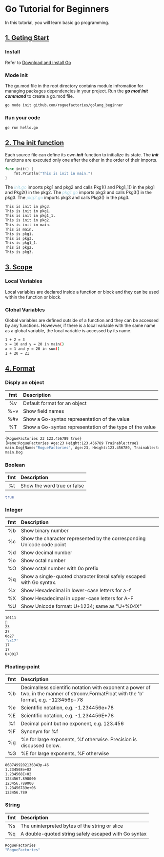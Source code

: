 # Go Tutorial for Beginners
In this tutorial, you will learn basic go programming.

## [1. Geting Start](./Tutorial_01)

### Install
Refer to [Download and install Go](https://golang.org/doc/install)

### Mode init
The go.mod file in the root directory contains module infromation for managing packages dependencies in your project. Run the ***go mod init command*** to create a go.mod file.
```bash
go mode init github.com/roguefactories/golang_beginner
```

### Run your code
```bash
go run hello.go
```

## [2. The init function](./Tutorial_02)

Each source file can define its own ***init*** function to initialize its state. The ***init*** funcitons are executed only one after the other in the order of their imports.

```go
func init() {
	fmt.Println("This is init in main.")
}
```

The <span style="color:lightblue">*init.go*</span> imports pkg1 and pkg2 and calls Pkg1() and Pkg1_1() in the pkg1 and Pkg2() in the pkg2. The <span style="color:lightblue">*pkg1.go*</span> imports pkg3 and calls Pkg3() in the pkg3. The <span style="color:lightblue">*pkg2.go*</span> imports pkg3 and calls Pkg3() in the pkg3.

```bash
This is init in pkg3.
This is init in pkg1.
This is init in pkg1_1.
This is init in pkg2.
This is init in main.
This is main.
This is pkg1.
This is pkg3.
This is pkg1_1.
This is pkg2.
This is pkg3.
```

## [3. Scope](./Tutorial_03)

### Local Variables
Local variables are declared inside a function or block and they can be used within the function or block.

### Global Variables
Global variables are defined outside of a function and they can be accessed by any functions. Howevver, if there is a local variable with the same name as a global variable, the local variable is accessed by its name.

```bash
1 + 2 = 3
x = 10 and y = 20 in main()
x = 1 and y = 20 in sum()
1 + 20 = 21
```

## [4. Format](./Tutorial_04)

### Disply an object
|fmt|Description|
|:---:|:---|
|%v|Default format for an object|
|%+v|Show field names|
|%#v|Show a Go-syntax representation of the value|
|%T|Show a Go-syntax representation of the type of the value|

```bash
{RogueFactories 23 123.456789 true}
{Name:RogueFactories Age:23 Height:123.456789 Trainable:true}
main.Dog{Name:"RogueFactories", Age:23, Height:123.456789, Trainable:true}
main.Dog
```

### Boolean
|fmt|Description|
|:---:|:---|
|%t|Show the word true or false|

```bash
true
```

### Integer
|fmt|Description|
|:---:|:---|
|%b|Show binary number|
|%c|Show the character represented by the corresponding Unicode code point|
|%d|Show decimal number|
|%o|Show octal number|
|%O|Show octal number with 0o prefix|
|%q|Show a single-quoted character literal safely escaped with Go syntax.|
|%x|Show Hexadecimal in lower-case letters for a-f|
|%X|Show Hexadecimal in upper-case letters for A-F|
|%U|Show Unicode format: U+1234; same as "U+%04X"|

```bash
10111

23
27
0o27
'\x17'
17
17
U+0017
```

### Floating-point
|fmt|Description|
|:---:|:---|
|%b|Decimalless scientific notation with exponent a power of two, 	in the manner of strconv.FormatFloat with the 'b' format, 	e.g. -123456p-78|
|%e|Scientific notation, e.g. -1.234456e+78|
|%E|Scientific notation, e.g. -1.234456E+78|
|%f|Decimal point but no exponent, e.g. 123.456|
|%F|Synonym for %f|
|%g|%e for large exponents, %f otherwise. Precision is discussed below.|
|%G|%E for large exponents, %F otherwise|

```bash
8687499202136843p-46
1.234568e+02
1.234568E+02
1234567.890000
123456.789000
1.23456789e+06
123456.789
```

### String

|fmt|Description|
|:---:|:---|
|%s|The uninterpreted bytes of the string or slice|
|%q|A double-quoted string safely escaped with Go syntax|
   
```bash
RogueFactories
"RogueFactories"
```
